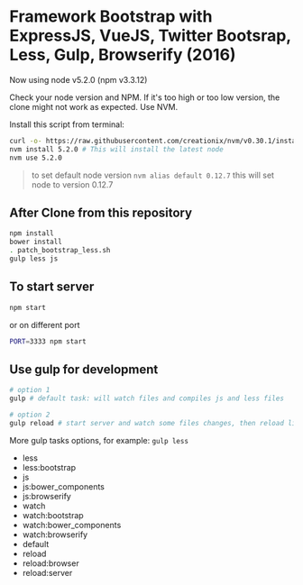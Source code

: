# Framework Bootstrap with ExpressJS, VueJS, Twitter Bootsrap, Less, Gulp, Browserify (2016)

Now using node v5.2.0 (npm v3.3.12)

Check your node version and NPM. If it's too high or too low version, the clone might not work as expected.
Use NVM.

Install this script from terminal:


```bash
curl -o- https://raw.githubusercontent.com/creationix/nvm/v0.30.1/install.sh | bash
nvm install 5.2.0 # This will install the latest node
nvm use 5.2.0
```

> to set default node version `nvm alias default 0.12.7` this will set node to version 0.12.7


## After Clone from this repository

```bash
npm install
bower install
. patch_bootstrap_less.sh
gulp less js
```


## To start server

```bash
npm start
```

or on different port
```bash
PORT=3333 npm start
```

## Use gulp for development


```bash
# option 1
gulp # default task: will watch files and compiles js and less files

# option 2
gulp reload # start server and watch some files changes, then reload livereload and server
```

More gulp tasks options, for example: `gulp less`
- less
- less:bootstrap
- js
- js:bower_components
- js:browserify
- watch
- watch:bootstrap
- watch:bower_components
- watch:browserify
- default
- reload
- reload:browser
- reload:server